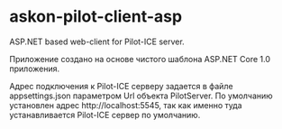 # askon-pilot-client-asp
ASP.NET based web-client for Pilot-ICE server.

Приложение создано на основе чистого шаблона ASP.NET Core 1.0 приложения. 

Адрес подключения к Pilot-ICE серверу задается в файле appsettings.json параметром Url объекта PilotServer. 
По умолчанию установлен адрес http://localhost:5545, так как именно туда устанавливается Pilot-ICE сервер по умолчанию.
